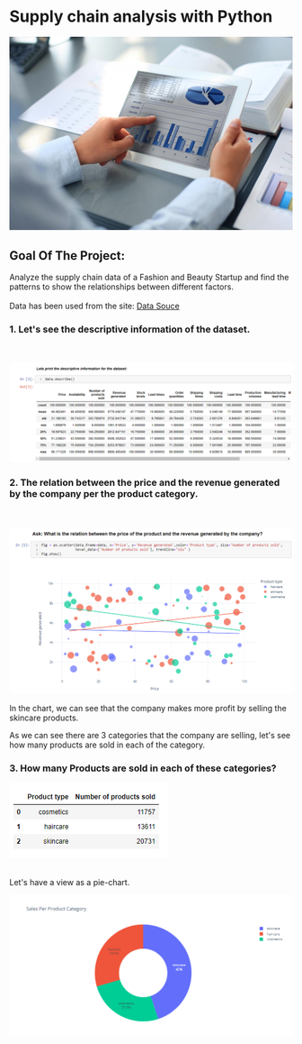 # Supply chain analysis with Python
 
<img src="./images/supply image.jpg">

## Goal Of The Project:
Analyze the supply chain data of a Fashion and Beauty Startup and find the patterns to show the relationships between different factors.
<br>
<br>
Data has been used from the site: 
<a href='https://statso.io/supply-chain-analysis-case-study/'>Data Souce</a>
<br>

<h3> 1. Let's see the descriptive information of the dataset. </h3>
<br>
<br>
<img src="./images/desc.png">

<h3>2. The relation between the price and the revenue generated by the company per the product category. </h3>
<br>
<br>
<img src="./images/priceandrevenue.png">
<p>In the chart, we can see that the company makes more profit by selling the skincare products. </p>
<p> As we can see there are 3 categories that the company are selling, let's see how many products are sold in each of the category. </p>
<h3> 3. How many Products are sold in each of these categories? </h3>
<img src="./images/category.png">
<br>
<br>
<p> Let's have a view as a pie-chart. </p>
<img src="./images/categorypie.png">